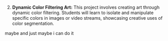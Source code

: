 2. **Dynamic Color Filtering Art:** This project involves creating art through dynamic color filtering. Students will learn to isolate and manipulate specific colors in images or video streams, showcasing creative uses of color segmentation.

maybe and just maybe i can do it
